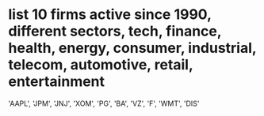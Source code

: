 
# list 10 firms active since 1990, different sectors, tech, finance, health, energy, consumer, industrial, telecom, automotive, retail, entertainment
'AAPL', 'JPM', 'JNJ', 'XOM', 'PG', 'BA', 'VZ', 'F', 'WMT', 'DIS'